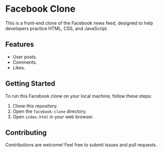 # Facebook Clone

This is a front-end clone of the Facebook news feed, designed to help developers practice HTML, CSS, and JavaScript.

## Features

- User posts.
- Comments.
- Likes.

## Getting Started

To run this Facebook clone on your local machine, follow these steps:

1. Clone this repository.
2. Open the `facebook-clone` directory.
3. Open `index.html` in your web browser.

## Contributing

Contributions are welcome! Feel free to submit issues and pull requests.
